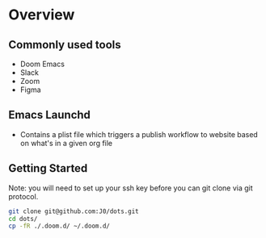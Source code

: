 # Overview

## Commonly used tools
- Doom Emacs
- Slack
- Zoom
- Figma

## Emacs Launchd
- Contains a plist file which triggers a publish workflow to website based on what's in a given org file

## Getting Started 

Note: you will need to set up your ssh key before you can git clone via git protocol.

``` bash
git clone git@github.com:J0/dots.git
cd dots/
cp -fR ./.doom.d/ ~/.doom.d/
```



